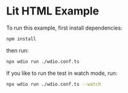 # Lit HTML Example

To run this example, first install dependencies:

```sh { name=install-lit }
npm install
```

then run:

```sh { name=test }
npx wdio run ./wdio.conf.ts
```

If you like to run the test in watch mode, run:

```sh { name=test-watch }
npx wdio run ./wdio.conf.ts --watch
```
